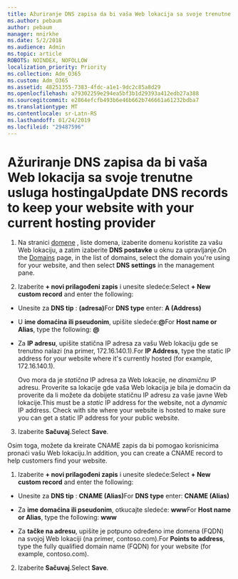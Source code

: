 ```yaml
---
title: Ažuriranje DNS zapisa da bi vaša Web lokacija sa svoje trenutne usluga hostinga
ms.author: pebaum
author: pebaum
manager: mnirkhe
ms.date: 5/2/2018
ms.audience: Admin
ms.topic: article
ROBOTS: NOINDEX, NOFOLLOW
localization_priority: Priority
ms.collection: Adm_O365
ms.custom: Adm_O365
ms.assetid: 48251355-7383-4fdc-a1e1-9dc2c85a8d29
ms.openlocfilehash: a79302259e294ea5bf3b1d29393a412edb27a388
ms.sourcegitcommit: e2864efcfb493b6e46b662b746661a61232bdba7
ms.translationtype: MT
ms.contentlocale: sr-Latn-RS
ms.lasthandoff: 01/24/2019
ms.locfileid: "29487596"
---
```

# <a name="update-dns-records-to-keep-your-website-with-your-current-hosting-provider"></a><span data-ttu-id="8c4eb-102">Ažuriranje DNS zapisa da bi vaša Web lokacija sa svoje trenutne usluga hostinga</span><span class="sxs-lookup"><span data-stu-id="8c4eb-102">Update DNS records to keep your website with your current hosting provider</span></span>

1. <span data-ttu-id="8c4eb-103">Na stranici [domene](https://portal.office.com/adminportal/home#/Domains) , liste domena, izaberite domenu koristite za vašu Web lokaciju, a zatim izaberite **DNS postavke** u oknu za upravljanje.</span><span class="sxs-lookup"><span data-stu-id="8c4eb-103">On the [Domains](https://portal.office.com/adminportal/home#/Domains) page, in the list of domains, select the domain you're using for your website, and then select **DNS settings** in the management pane.</span></span> 
    
2. <span data-ttu-id="8c4eb-104">Izaberite **+ novi prilagođeni zapis** i unesite sledeće:</span><span class="sxs-lookup"><span data-stu-id="8c4eb-104">Select **+ New custom record** and enter the following:</span></span> 
    
  - <span data-ttu-id="8c4eb-105">Unesite za **DNS tip** : **(adresa)**</span><span class="sxs-lookup"><span data-stu-id="8c4eb-105">For **DNS type** enter: **A (Address)**</span></span>
    
  - <span data-ttu-id="8c4eb-106">U **ime domaćina ili pseudonim**, upišite sledeće:**@**</span><span class="sxs-lookup"><span data-stu-id="8c4eb-106">For **Host name or Alias**, type the following: **@**</span></span>
    
  - <span data-ttu-id="8c4eb-107">Za **IP adresu**, upišite statična IP adresa za vašu Web lokaciju gde se trenutno nalazi (na primer, 172.16.140.1).</span><span class="sxs-lookup"><span data-stu-id="8c4eb-107">For **IP Address**, type the static IP address for your website where it's currently hosted (for example, 172.16.140.1).</span></span> 
    
    <span data-ttu-id="8c4eb-p101">Ovo mora da je *statična* IP adresa za Web lokacije, ne *dinamičnu* IP adresu. Proverite sa lokacije gde vaša Web lokacija je bila je domaćin da proverite da li možete da dobijete statičnu IP adresu za vaše javne Web lokacije.</span><span class="sxs-lookup"><span data-stu-id="8c4eb-p101">This must be a  *static*  IP address for the website, not a  *dynamic*  IP address. Check with site where your website is hosted to make sure you can get a static IP address for your public website.</span></span> 
    
3. <span data-ttu-id="8c4eb-110">Izaberite **Sačuvaj**.</span><span class="sxs-lookup"><span data-stu-id="8c4eb-110">Select **Save**.</span></span> 
    
<span data-ttu-id="8c4eb-111">Osim toga, možete da kreirate CNAME zapis da bi pomogao korisnicima pronaći vašu Web lokaciju.</span><span class="sxs-lookup"><span data-stu-id="8c4eb-111">In addition, you can create a CNAME record to help customers find your website.</span></span>
  
1. <span data-ttu-id="8c4eb-112">Izaberite **+ novi prilagođeni zapis** i unesite sledeće:</span><span class="sxs-lookup"><span data-stu-id="8c4eb-112">Select **+ New custom record** and enter the following:</span></span> 
    
  - <span data-ttu-id="8c4eb-113">Unesite za **DNS tip** : **CNAME (Alias)**</span><span class="sxs-lookup"><span data-stu-id="8c4eb-113">For **DNS type** enter: **CNAME (Alias)**</span></span>
    
  - <span data-ttu-id="8c4eb-114">Za **ime domaćina ili pseudonim**, otkucajte sledeće: **www**</span><span class="sxs-lookup"><span data-stu-id="8c4eb-114">For **Host name or Alias**, type the following: **www**</span></span>
    
  - <span data-ttu-id="8c4eb-115">Za **tačke na adresu**, upišite je potpuno određeno ime domena (FQDN) na svojoj Web lokaciji (na primer, contoso.com).</span><span class="sxs-lookup"><span data-stu-id="8c4eb-115">For **Points to address**, type the fully qualified domain name (FQDN) for your website (for example, contoso.com).</span></span> 
    
2. <span data-ttu-id="8c4eb-116">Izaberite **Sačuvaj**.</span><span class="sxs-lookup"><span data-stu-id="8c4eb-116">Select **Save**.</span></span> 
    

